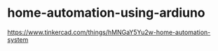 # home-automation-using-ardiuno
https://www.tinkercad.com/things/hMNGaY5Yu2w-home-automation-system
